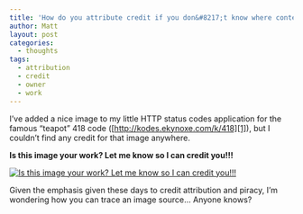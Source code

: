 ```yaml
---
title: 'How do you attribute credit if you don&#8217;t know where content comes from?'
author: Matt
layout: post
categories:
  - thoughts
tags:
  - attribution
  - credit
  - owner
  - work
---
```

I&#8217;ve added a nice image to my little HTTP status codes application for the famous &#8220;teapot&#8221; 418 code ([http://kodes.ekynoxe.com/k/418][1]), but I couldn&#8217;t find any credit for that image anywhere.

**Is this image your work? Let me know so I can credit you!!!**
<p class="attachement"><a href="http://blog.ekynoxe.com/wp-content/uploads/2012/01/talk_to_the_teapot.jpg" title="talk to the teapot" rel="lightbox[909]"><img src="http://blog.ekynoxe.com/wp-content/uploads/2012/01/talk_to_the_teapot-300x193.jpg" alt="Is this image your work? Let me know so I can credit you!!!"  /></a></p>

Given the emphasis given these days to credit attribution and piracy, I&#8217;m wondering how you can trace an image source&#8230; Anyone knows?

 [1]: http://kodes.ekynoxe.com/k/418 "kodes - 418"